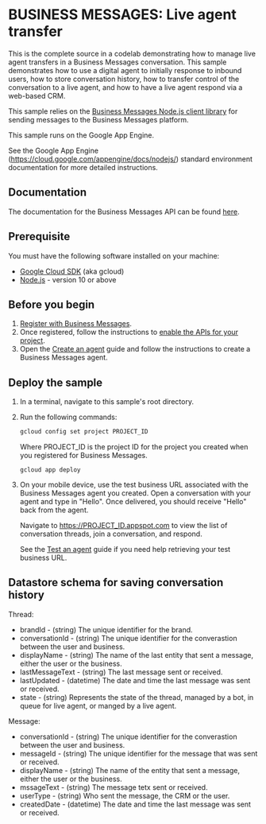 # BUSINESS MESSAGES: Live agent transfer

This is the complete source in a codelab demonstrating how to manage live agent transfers in a Business Messages conversation. This sample demonstrates how to use a digital agent to initially response to inbound users, how to store conversation history, how to transfer control of the conversation to a live agent, and how to have a live agent respond via a web-based CRM.

This sample relies on the [Business Messages Node.js client library](https://github.com/google-business-communications/nodejs-businessmessages) for sending messages to the Business Messages platform.

This sample runs on the Google App Engine.

See the Google App Engine (https://cloud.google.com/appengine/docs/nodejs/) standard environment documentation for more detailed instructions.

## Documentation

The documentation for the Business Messages API can be found [here](https://developers.google.com/business-communications/business-messages/reference/rest).

## Prerequisite

You must have the following software installed on your machine:

* [Google Cloud SDK](https://cloud.google.com/sdk/) (aka gcloud)
* [Node.js](https://nodejs.org/en/) - version 10 or above

## Before you begin

1.  [Register with Business Messages](https://developers.google.com/business-communications/business-messages/guides/set-up/register).
1.  Once registered, follow the instructions to [enable the APIs for your project](https://developers.google.com/business-communications/business-messages/guides/set-up/register#enable-api).
1. Open the [Create an agent](https://developers.google.com/business-communications/business-messages/guides/set-up/agent)
guide and follow the instructions to create a Business Messages agent.

## Deploy the sample

1.  In a terminal, navigate to this sample's root directory.

1.  Run the following commands:

    ```bash
    gcloud config set project PROJECT_ID
    ```

    Where PROJECT_ID is the project ID for the project you created when you registered for Business Messages.

    ```base
    gcloud app deploy
    ```

1.  On your mobile device, use the test business URL associated with the
    Business Messages agent you created. Open a conversation with your agent
    and type in "Hello". Once delivered, you should receive "Hello" back
    from the agent.

    Navigate to https://PROJECT_ID.appspot.com to view the list of conversation
    threads, join a conversation, and respond.

    See the [Test an agent](https://developers.google.com/business-communications/business-messages/guides/set-up/agent#test-agent) guide if you need help retrieving your test business URL.

## Datastore schema for saving conversation history

Thread:
* brandId - (string) The unique identifier for the brand.
* conversationId - (string) The unique identifier for the converastion between the user and business.
* displayName - (string) The name of the last entity that sent a message, either the user or the business.
* lastMessageText - (string) The last message sent or received.
* lastUpdated - (datetime) The date and time the last message was sent or received. 
* state - (string) Represents the state of the thread, managed by a bot, in queue for live agent, or manged by a live agent.

Message:
* conversationId - (string) The unique identifier for the converastion between the user and business.
* messageId - (string) The unique identifier for the message that was sent or received.
* displayName - (string) The name of the  entity that sent a message, either the user or the business.
* mssageText - (string) The message tetx sent or received.
* userType - (string) Who sent the message, the CRM or the user.
* createdDate - (datetime) The date and time the last message was sent or received. 